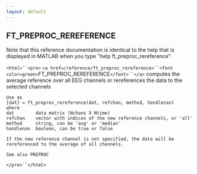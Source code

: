 ```yaml
---
layout: default
---
```


##  FT_PREPROC_REREFERENCE

Note that this reference documentation is identical to the help that is displayed in MATLAB when you type "help ft_preproc_rereference".

`<html>``<pre>`
    `<a href=/reference/ft_preproc_rereference>``<font color=green>`FT_PREPROC_REREFERENCE`</font>``</a>` computes the average reference over all EEG channels
    or rereferences the data to the selected channels
 
    Use as
    [dat] = ft_preproc_rereference(dat, refchan, method, handlenan)
    where
    dat        data matrix (Nchans X Ntime)
    refchan    vector with indices of the new reference channels, or 'all'
    method     string, can be 'avg' or 'median'
    handlenan  boolean, can be true or false
 
    If the new reference channel is not specified, the data will be
    rereferenced to the average of all channels.
 
    See also PREPROC
`</pre>``</html>`

